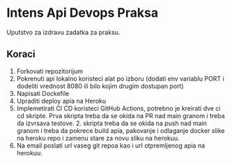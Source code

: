 # Intens Api Devops Praksa
Uputstvo za izdravu zadatka za praksu.

## Koraci
1. Forkovati repozitorijum
2. Pokrenuti api lokalno koristeci alat po izboru (dodati env variablu PORT i dodeliti vrednost 8080 ili bilo kojim drugim dostupan port)
3. Napisati Dockefile
4. Upraditi deploy apia na Heroku
5. Implemetirati CI CD koristeci GitHub Actions, potrebno je kreirati dve ci cd skripte. Prva skripta treba da se okida na PR nad main granom i treba da izvrsava testove. 2. skripta treba da se okida na push nad main granom i treba da pokrece build apia, pakovanje i odlaganje docker slike na heroku repo i zamenu stare za novu sliku na herokuu. 
6. Na email poslati url vaseg git repoa kao i url otpremljenog apia na herokuu.
